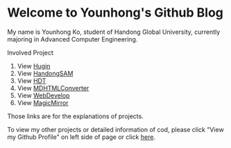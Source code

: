 # Welcome to Younhong's Github Blog

My name is Younhong Ko, student of Handong Global University, currently majoring in Advanced Computer Engineering.

Involved Project
1. View [Hugin](/hugin/)
2. View [HandongSAM](https://younhong.github.io/HandongSAM_Project/)
3. View [HDT](https://younhong.github.io/HDT/)
4. View [MDHTMLConverter](https://younhong.github.io/MDHTMLConverter/)
5. View [WebDevelop](https://younhong.github.io/Web_Service/)
6. View [MagicMirror](https://younhong.github.io/Magic_Mirror/)

Those links are for the explanations of projects.   

To view my other projects or detailed information of cod, please click "View my Github Profile" on left side of page or click [here](https://github.com/Younhong).
